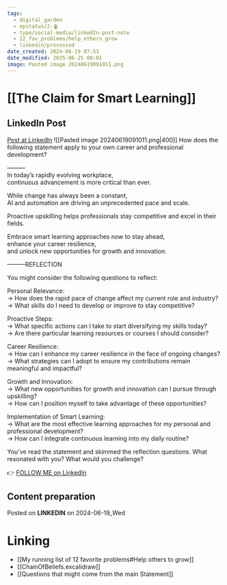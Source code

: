 ```yaml
---
tags:
  - digital_garden
  - epstatus/2-🪴
  - type/social-media/linkedIn-post-note
  - 12_fav_problems/help_others_grow
  - linkedin/processed
date_created: 2024-06-19 07:53
date_modified: 2025-06-25 00:01
image: Pasted image 20240619091011.png
---
```

# [[The Claim for Smart Learning]]

## LinkedIn Post

[Post at LinkedIn](https://www.linkedin.com/posts/sebastiankamilli_how-does-the-following-statement-apply-to-activity-7209087669723639809-wOkF?utm_source=share&utm_medium=member_desktop)
![[Pasted image 20240619091011.png|400]]
How does the following statement apply to your own career and professional development?  
  
———  
In today’s rapidly evolving workplace,  
continuous advancement is more critical than ever.  
  
While change has always been a constant,  
AI and automation are driving an unprecedented pace and scale.  

Proactive upskilling helps professionals stay competitive and excel in their fields.  
  
Embrace smart learning approaches now to stay ahead,  
enhance your career resilience,  
and unlock new opportunities for growth and innovation.  

———REFLECTION  
  
You might consider the following questions to reflect:  
  
Personal Relevance:  
→ How does the rapid pace of change affect my current role and industry?  
→ What skills do I need to develop or improve to stay competitive?  
  
Proactive Steps:  
→ What specific actions can I take to start diversifying my skills today?  
→ Are there particular learning resources or courses I should consider?  
  
Career Resilience:  
→ How can I enhance my career resilience in the face of ongoing changes?  
→ What strategies can I adopt to ensure my contributions remain meaningful and impactful?  
  
Growth and Innovation:  
→ What new opportunities for growth and innovation can I pursue through upskilling?  
→ How can I position myself to take advantage of these opportunities?  
  
Implementation of Smart Learning:  
→ What are the most effective learning approaches for my personal and professional development?  
→ How can I integrate continuous learning into my daily routine?  
  
You’ve read the statement and skimmed the reflection questions. What resonated with you? What would you challenge?  

👉 [FOLLOW ME on LinkedIn](https://www.linkedin.com/comm/mynetwork/discovery-see-all?usecase=PEOPLE_FOLLOWS&followMember=sebastiankamilli)

## Content preparation

Posted on **LINKEDIN** on 2024-06-19_Wed

# Linking

+ [[My running list of 12 favorite problems#Help others to grow]]
+ [[ChainOfBeliefs.excalidraw]]
+ [[Questions that might come from the main Statement]]